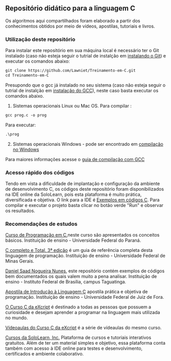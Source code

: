 ## Repositório didático para a linguagem C

Os algoritmos aqui compartilhados foram elaborado a partir dos conhecimentos obtidos por meio de vídeos, apostilas, tutoriais e livros. 

### Utilização deste repositório

Para instalar este repositório em sua máquina local é necessário ter o Git instalado (caso não esteja seguir o tutrial de instalção em [instalando o Git](https://git-scm.com/book/pt-br/v2/Come%C3%A7ando-Instalando-o-Git)) e executar os comandos abaixo:

```markdown
git clone https://github.com/Lawniet/Treinamento-em-C.git
cd Treinamento-em-C
```

Presupondo que o gcc já instalado no seu sistema (caso não esteja seguir o tutrial de instalção em [instalação do GCC](https://gcc.gnu.org/install/)), neste caso basta executar os comandos abaixo.

1. Sistemas operacionais Linux ou Mac OS.
Para compilar :
```markdown
gcc prog.c -o prog
```
Para executar:
```markdown
.\prog
```
2. Sistemas operacionais Windows - pode ser encontrado em [compilação no Windows](https://fig.if.usp.br/~esdobay/c/gcc.html#gccwin)

Para maiores informações acesse o [guia de compilação com GCC](https://fig.if.usp.br/~esdobay/c/gcc.html)

### Acesso rápido dos códigos 

Tendo em vista a dificuldade de implantação e configuração da ambiente de desenvolvimento C, os códigos deste repositório foram disponibilizados na IDE online da SoloLearn, pois esta plataforma é muito prática, diversificada e objetiva. O link para a IDE é [Exemplos em códigos C](https://code.sololearn.com/c6dy4C5PbeLY). Para compilar e executar o projeto basta clicar no botão verde "Run" e observar os resultados. 

### Recomendações de estudos

[Curso de Programação em C](http://www2.dcc.ufmg.br/disciplinas/pc/source/introducao_c_renatocm_deeufmg.pdf),neste curso são apresentados os conceitos básicos. Instituição de ensino - Universidade Federal do Paraná.

[C completo e Total, 3ª edição](http://www.inf.ufpr.br/lesoliveira/download/c-completo-total.pdf) é um guia de referência completa desta linguagem de programação. Instituição de ensino - Universidade Federal de Minas Gerais.

[Daniel Saad Nogueira Nunes](https://github.com/danielsaad/PC1-IFB-CC), este repositório contém exemplos de códigos bem documentados os quais valem muito a pena analisar. Instituição de ensino - Instituto Federal de Brasília, campus Taguatinga.

[Apostila de Introdução à Linguagem C](http://www.ufjf.br/petcivil/files/2009/02/Apostila-de-Introdu%C3%A7%C3%A3o-%C3%A0-Linguagem-C.pdf) apostila prática e objetiva de programação. Instituição de ensino - Universidade Federal de Juiz de Fora.

[O Curso C da eXcript](http://excript.com/curso-c.html) é destinado a todas as pessoas que possuem a curiosidade e desejam aprender a programar na linguagem mais utilizada no mundo.

[Vídeoaulas do Curso C da eXcript](https://www.youtube.com/watch?v=FH7YrE0RjWE&list=PLesCEcYj003SwVdufCQM5FIbrOd0GG1M4) é a série de vídeaulas do mesmo curso.

[Cursos da SoloLearn, Inc.](https://www.sololearn.com/Course/C/) Plataforma de cursos e tutoriais interativos gratuitos. Além de ter um material simples e objetivo, essa plataforma conta também com acesso à IDE online para testes e desenvolvimento, certificados e ambiente colaborativo.

